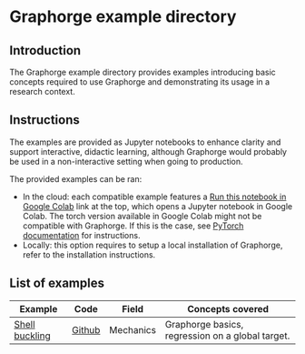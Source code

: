 # Graphorge example directory

## Introduction

The Graphorge example directory provides examples introducing basic concepts required to use Graphorge and demonstrating its usage in a research context.

## Instructions

The examples are provided as Jupyter notebooks to enhance clarity and support interactive, didactic learning, although Graphorge would probably be used in a non-interactive setting when going to production.

The provided examples can be ran:
- In the cloud: each compatible example features a [Run this notebook in Google Colab](https://colab.research.google.com) link at the top, which opens a Jupyter notebook in Google Colab. The torch version available in Google Colab might not be compatible with Graphorge. If this is the case, see [PyTorch documentation](https://docs.pytorch.org/tutorials/beginner/colab.html) for instructions.
- Locally: this option requires to setup a local installation of Graphorge, refer to the installation instructions.

## List of examples

|Example|Code|Field|Concepts covered|
| --- | --- | --- | --- |
|[Shell buckling](./mechanics/gnn_shell_buckling/gnn_shell_buckling)|[Github](./mechanics/gnn_shell_buckling)|Mechanics|Graphorge basics, regression on a global target.|